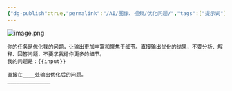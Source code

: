 ```yaml
---
{"dg-publish":true,"permalink":"/AI/图像、视频/优化问题/","tags":["提示词"]}
---
```


![image.png](https://nxl-tuchuang.oss-cn-beijing.aliyuncs.com/202408180941182.png)

``` text
你的任务是优化我的问题，让输出更加丰富和聚焦于细节。直接输出优化的结果，不要分析、解释、回答问题，不要求我给你更多的细节。
我的问题是：{{input}}

直接在____处输出优化后的问题。
______________
```